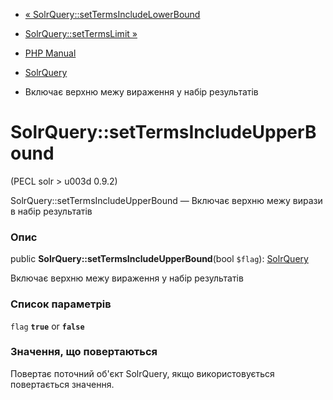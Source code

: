 - [«
SolrQuery::setTermsIncludeLowerBound](solrquery.settermsincludelowerbound.md)
- [SolrQuery::setTermsLimit »](solrquery.settermslimit.md)

- [PHP Manual](index.md)
- [SolrQuery](class.solrquery.md)
- Включає верхню межу вираження у набір результатів

# SolrQuery::setTermsIncludeUpperBound

(PECL solr \> u003d 0.9.2)

SolrQuery::setTermsIncludeUpperBound — Включає верхню межу
вирази в набір результатів

### Опис

public **SolrQuery::setTermsIncludeUpperBound**(bool `$flag`):
[SolrQuery](class.solrquery.md)

Включає верхню межу вираження у набір результатів

### Список параметрів

`flag`
**`true`** or **`false`**

### Значення, що повертаються

Повертає поточний об'єкт SolrQuery, якщо використовується повертається
значення.

